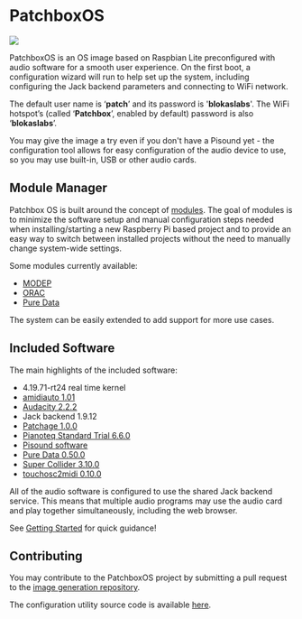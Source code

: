 # PatchboxOS

![](https://raw.githubusercontent.com/wiki/BlokasLabs/patchbox-os-gen/images/PatchboxOS.png)

PatchboxOS is an OS image based on Raspbian Lite preconfigured with audio software for a smooth user experience. On the first boot, a configuration wizard will run to help set up the system, including configuring the Jack backend parameters and connecting to WiFi network.

The default user name is ‘**patch**’ and its password is '**blokaslabs**'. The WiFi hotspot’s (called ‘**Patchbox**’, enabled by default) password is also ‘**blokaslabs**’.

You may give the image a try even if you don't have a Pisound yet - the configuration tool allows for easy configuration of the audio device to use, so you may use built-in, USB or other audio cards.

## Module Manager

Patchbox OS is built around the concept of [modules](Modules.md). The goal of modules is to minimize the software setup and manual configuration steps needed when installing/starting a new Raspberry Pi based project and to provide an easy way to switch between installed projects without the need to manually change system-wide settings.

Some modules currently available:

- <a href="https://blokas.io/MODEP/" target="_blank">MODEP</a>
- [ORAC](https://community.blokas.io/t/orac-2-0-for-the-raspberry-pi/1099)
- [Pure Data](SoftwareGuides.md#pure-data)

The system can be easily extended to add support for more use cases.

## Included Software

The main highlights of the included software:

- 4.19.71-rt24 real time kernel
- [amidiauto 1.01](amidiauto.md)
- [Audacity 2.2.2](SoftwareGuides.md#audacity)
- Jack backend 1.9.12
- [Patchage 1.0.0](SoftwareGuides.md#patchage)
- [Pianoteq Standard Trial 6.6.0](SoftwareGuides.md#pianoteq-standard-trial)
- <a href="https://blokas.io/pisound/docs/Pisound-App/" target="_blank">Pisound software</a>
- [Pure Data 0.50.0](SoftwareGuides.md#pure-data)
- [Super Collider 3.10.0](SoftwareGuides.md#supercollider)
- [touchosc2midi 0.10.0](SoftwareGuides.md#touchosc2midi)

All of the audio software is configured to use the shared Jack backend service. This means that multiple audio programs may use the audio card and play together simultaneously, including the web browser.

See [Getting Started](GettingStarted.md) for quick guidance!


## Contributing

You may contribute to the PatchboxOS project by submitting a pull request to the <a href="https://github.com/BlokasLabs/patchbox-os-gen" target="_blank">image generation repository</a>.

The configuration utility source code is available <a href="https://github.com/BlokasLabs/patchbox-cli" target="_blank">here</a>.

